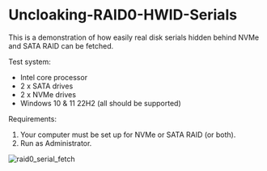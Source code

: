 # Uncloaking-RAID0-HWID-Serials
This is a demonstration of how easily real disk serials hidden behind NVMe and SATA RAID can be fetched.

Test system:
- Intel core processor
- 2 x SATA drives
- 2 x NVMe drives
- Windows 10 & 11 22H2 (all should be supported)

Requirements:
1. Your computer must be set up for NVMe or SATA RAID (or both).
2. Run as Administrator.



![raid0_serial_fetch](https://user-images.githubusercontent.com/132104669/236675038-2f21b07b-94bb-4063-a978-8992dbcceb89.png)
